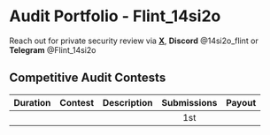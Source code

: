 # Audit Portfolio - Flint_14si2o

Reach out for private security review via [**X**](https://twitter.com/14si20), **Discord** @14si2o_flint or **Telegram** @Flint_14si2o


## Competitive Audit Contests


| Duration             | Contest                                                                       | Description                                                                                 | Submissions | Payout |
|:---------------------|:------------------------------------------------------------------------------|:--------------------------------------------------------------------------------------------|:-------:|:-------:|
|  |                              |                                            |   1st   |         |